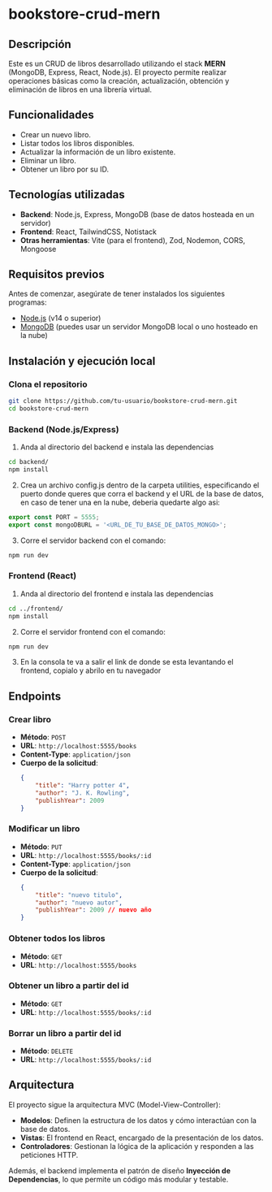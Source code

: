 # bookstore-crud-mern

## Descripción
Este es un CRUD de libros desarrollado utilizando el stack **MERN** (MongoDB, Express, React, Node.js). El proyecto permite realizar operaciones básicas como la creación, actualización, obtención y eliminación de libros en una librería virtual.

## Funcionalidades
- Crear un nuevo libro.
- Listar todos los libros disponibles.
- Actualizar la información de un libro existente.
- Eliminar un libro.
- Obtener un libro por su ID.

## Tecnologías utilizadas
- **Backend**: Node.js, Express, MongoDB (base de datos hosteada en un servidor)
- **Frontend**: React, TailwindCSS, Notistack
- **Otras herramientas**: Vite (para el frontend), Zod, Nodemon, CORS, Mongoose

## Requisitos previos
Antes de comenzar, asegúrate de tener instalados los siguientes programas:
- [Node.js](https://nodejs.org/) (v14 o superior)
- [MongoDB](https://www.mongodb.com/) (puedes usar un servidor MongoDB local o uno hosteado en la nube)

## Instalación y ejecución local

### Clona el repositorio
```bash
git clone https://github.com/tu-usuario/bookstore-crud-mern.git
cd bookstore-crud-mern
```

### Backend (Node.js/Express)
1. Anda al directorio del backend e instala las dependencias
```bash
cd backend/
npm install
```
2. Crea un archivo config.js dentro de la carpeta utilities, especificando el puerto donde queres que corra el backend y el URL de la base de datos, en caso de tener una en la nube, deberia quedarte algo asi:
```javascript
export const PORT = 5555;
export const mongoDBURL = '<URL_DE_TU_BASE_DE_DATOS_MONGO>';
```

3. Corre el servidor backend con el comando:
```bash
npm run dev
```

### Frontend (React)
1. Anda al directorio del frontend e instala las dependencias
```bash
cd ../frontend/
npm install
```
2. Corre el servidor frontend con el comando:
```bash
npm run dev
```
3. En la consola te va a salir el link de donde se esta levantando el frontend, copialo y abrilo en tu navegador

## Endpoints

### Crear libro
- **Método**: `POST`
- **URL**: `http://localhost:5555/books`
- **Content-Type**: `application/json`
- **Cuerpo de la solicitud**:
  ```json
  {
      "title": "Harry potter 4",
      "author": "J. K. Rowling",
      "publishYear": 2009
  }
  ```
### Modificar un libro
- **Método**: `PUT`
- **URL**: `http://localhost:5555/books/:id`
- **Content-Type**: `application/json`
- **Cuerpo de la solicitud**:
  ```json
  {
      "title": "nuevo titulo",
      "author": "nuevo autor",
      "publishYear": 2009 // nuevo año
  }
  ```
### Obtener todos los libros
- **Método**: `GET`
- **URL**: `http://localhost:5555/books`
### Obtener un libro a partir del id
- **Método**: `GET`
- **URL**: `http://localhost:5555/books/:id`
### Borrar un libro a partir del id
- **Método**: `DELETE`
- **URL**: `http://localhost:5555/books/:id`

## Arquitectura

El proyecto sigue la arquitectura MVC (Model-View-Controller):

-    **Modelos**: Definen la estructura de los datos y cómo interactúan con la base de datos.
-    **Vistas**: El frontend en React, encargado de la presentación de los datos.
-    **Controladores**: Gestionan la lógica de la aplicación y responden a las peticiones HTTP.

Además, el backend implementa el patrón de diseño **Inyección de Dependencias**, lo que permite un código más modular y testable.